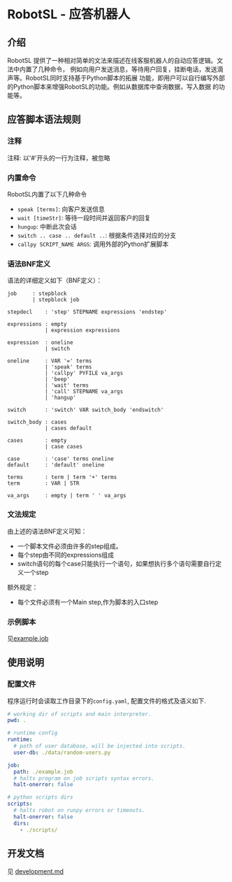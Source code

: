 # RobotSL - 应答机器人

## 介绍

RobotSL 提供了一种相对简单的文法来描述在线客服机器人的自动应答逻辑。文法中内置了几种命令，
例如向用户发送消息，等待用户回复，挂断电话，发送滴声等。RobotSL同时支持基于Python脚本的拓展
功能，即用户可以自行编写外部的Python脚本来增强RobotSL的功能。例如从数据库中查询数据，写入数据
的功能等。

## 应答脚本语法规则

### 注释

注释: 以'#'开头的一行为注释，被忽略

### 内置命令

RobotSL内置了以下几种命令

- `speak [terms]`: 向客户发送信息
- `wait [timeStr]`: 等待一段时间并返回客户的回复
- `hungup`: 中断此次会话
- `switch .. case .. default ..`: 根据条件选择对应的分支
- `callpy SCRIPT_NAME ARGS`: 调用外部的Python扩展脚本

### 语法BNF定义

语法的详细定义如下（BNF定义）：
```
job		: stepblock
		| stepblock job

stepdecl	: 'step' STEPNAME expressions 'endstep'

expressions	: empty
			| expression expressions

expression	: oneline
			| switch

oneline		: VAR '=' terms
			| 'speak' terms
			| 'callpy' PYFILE va_args
			| 'beep'
			| 'wait' terms
			| 'call' STEPNAME va_args
			| 'hangup'

switch		: 'switch' VAR switch_body 'endswitch'
	
switch_body	: cases 
			| cases default

cases		: empty 
			| case cases

case		: 'case' terms oneline
default		: 'default' oneline

terms		: term | term '+' terms
term		: VAR | STR

va_args		: empty | term ' ' va_args
```

### 文法规定

由上述的语法BNF定义可知：
- 一个脚本文件必须由许多的step组成。
- 每个step由不同的expressions组成
- switch语句的每个case只能执行一个语句，如果想执行多个语句需要自行定义一个step

额外规定：
- 每个文件必须有一个Main step,作为脚本的入口step

### 示例脚本

见[example.job](./example.job)

## 使用说明

### 配置文件

程序运行时会读取工作目录下的`config.yaml`, 配置文件的格式及语义如下.
```yaml
# working dir of scripts and main interpreter.
pwd: .

# runtime config
runtime:
  # path of user database, will be injected into scripts.
  user-db: ./data/random-users.py

job:
  path: ./example.job
  # halts program on job scripts syntax errors.
  halt-onerror: false

# python scripts dirs
scripts: 
  # halts robot on runpy errors or timeouts.
  halt-onerror: false
  dirs: 
    - ./scripts/
```

## 开发文档

见 [development.md](./docs/development.md)
